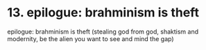 # 13. epilogue: brahminism is theft

epilogue: brahminism is theft (stealing god from god, shaktism and modernity, be the alien you want to see and mind the gap)
